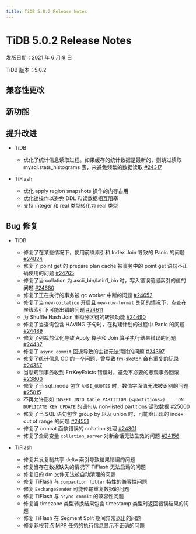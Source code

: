 ```yaml
---
title: TiDB 5.0.2 Release Notes
---
```


# TiDB 5.0.2 Release Notes

发版日期：2021 年 6 月 9 日

TiDB 版本：5.0.2

## 兼容性更改

## 新功能

## 提升改进

+ TiDB

    - 优化了统计信息读取过程。如果缓存的统计数据是最新的，则跳过读取 mysql.stats_histograms 表，来避免频繁的数据读取 [#24317](https://github.com/pingcap/tidb/pull/24317)

+ TiFlash

    - 优化 apply region snapshots 操作的内存占用
    - 优化锁操作以避免 DDL 和读数据相互阻塞
    - 支持 integer 和 real 类型转化为 real 类型

## Bug 修复

+ TiDB

    - 修复了在某些情况下，使用前缀索引和 Index Join 导致的 Panic 的问题 [#24824](https://github.com/pingcap/tidb/pull/24824)
    - 修复了 point get 的 prepare plan cache 被事务中的 point get 语句不正确使用的问题 [#24765](https://github.com/pingcap/tidb/pull/24765)
    - 修复了当 collation 为 ascii_bin/latin1_bin 时，写入错误前缀索引的值的问题 [#24680](https://github.com/pingcap/tidb/pull/24680)
    - 修复了正在执行的事务被 gc worker 中断的问题 [#24652](https://github.com/pingcap/tidb/pull/24652)
    - 修复了当 `new-collation` 开启且 `new-row-format` 关闭的情况下，点查在聚簇索引下可能出错的问题 [#24611](https://github.com/pingcap/tidb/pull/24611)
    - 为 Shuffle Hash Join 重构分区键的转换功能 [#24490](https://github.com/pingcap/tidb/pull/24490)
    - 修复了当查询包含 HAVING 子句时，在构建计划的过程中 Panic 的问题 [#24489](https://github.com/pingcap/tidb/pull/24489)
    - 修复了列裁剪优化导致 Apply 算子和 Join 算子执行结果错误的问题 [#24437](https://github.com/pingcap/tidb/pull/24437)
    - 修复了 `async commit` 回退导致的主锁无法清除的问题 [#24397](https://github.com/pingcap/tidb/pull/24397)
    - 修复了统计信息 GC 的一个问题，曾导致 fm-sketch 会有重复的记录 [#24357](https://github.com/pingcap/tidb/pull/24357)
    - 当悲观锁事务收到 ErrKeyExists 错误时，避免不必要的悲观事务回滚 [#23800](https://github.com/pingcap/tidb/pull/23800)
    - 修复了当 sql_mode 包含 `ANSI_QUOTES` 时，数值字面值无法被识别的问题 [#25015](https://github.com/pingcap/tidb/pull/25015)
    - 不再允许形如 `INSERT INTO table PARTITION (<partitions>) ... ON DUPLICATE KEY UPDATE` 的语句从 non-listed partitions 读取数据 [#25000](https://github.com/pingcap/tidb/pull/25000)
    - 修复了当 SQL 语句包含 group by 以及 union 时，可能会出现的 index out of range 的问题 [#24551](https://github.com/pingcap/tidb/pull/24551)
    - 修复了 concat 函数错误的 collation 处理 [#24301](https://github.com/pingcap/tidb/pull/24301)
    - 修复了全局变量 `collation_server` 对新会话无法生效的问题 [#24156](https://github.com/pingcap/tidb/pull/24156)

+ TiFlash

    - 修复并发复制共享 delta 索引导致结果错误的问题
    - 修复当存在数据缺失的情况下 TiFlash 无法启动的问题
    - 修复旧的 dm 文件无法被自动清理的问题
    - 修复 TiFlash 与 `compaction filter` 特性的兼容性问题
    - 修复 `ExchangeSender` 可能传输重复数据的问题
    - 修复 TiFlash 与 `async commit` 的兼容性问题
    - 修复当 timezone 类型转换结果包含 timestamp 类型时返回错误结果的问题
    - 修复 TiFlash 在 Segment Split 期间异常退出的问题
    - 修复非根节点 MPP 任务的执行信息显示不正确的问题
